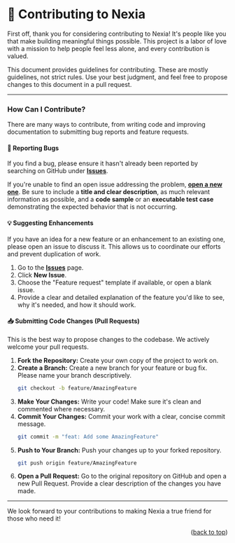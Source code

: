 # 🤝 Contributing to Nexia

First off, thank you for considering contributing to Nexia! It's people like you that make building meaningful things possible. This project is a labor of love with a mission to help people feel less alone, and every contribution is valued.

This document provides guidelines for contributing. These are mostly guidelines, not strict rules. Use your best judgment, and feel free to propose changes to this document in a pull request.

---

### How Can I Contribute?

There are many ways to contribute, from writing code and improving documentation to submitting bug reports and feature requests.

#### **🐛 Reporting Bugs**

If you find a bug, please ensure it hasn't already been reported by searching on GitHub under [**Issues**](https://github.com/nidhi-ai01/NEXA/issues).

If you're unable to find an open issue addressing the problem, [**open a new one**](https://github.com/nidhi-ai01/NEXA/issues/new). Be sure to include a **title and clear description**, as much relevant information as possible, and a **code sample** or an **executable test case** demonstrating the expected behavior that is not occurring.

#### **💡 Suggesting Enhancements**

If you have an idea for a new feature or an enhancement to an existing one, please open an issue to discuss it. This allows us to coordinate our efforts and prevent duplication of work.

1.  Go to the [**Issues**](https://github.com/nidhi-ai01/NEXA/issues) page.
2.  Click **New Issue**.
3.  Choose the "Feature request" template if available, or open a blank issue.
4.  Provide a clear and detailed explanation of the feature you'd like to see, why it's needed, and how it should work.

#### **📥 Submitting Code Changes (Pull Requests)**

This is the best way to propose changes to the codebase. We actively welcome your pull requests.

1.  **Fork the Repository:** Create your own copy of the project to work on.
2.  **Create a Branch:** Create a new branch for your feature or bug fix. Please name your branch descriptively.
    ```bash
    git checkout -b feature/AmazingFeature
    ```
3.  **Make Your Changes:** Write your code! Make sure it's clean and commented where necessary.
4.  **Commit Your Changes:** Commit your work with a clear, concise commit message.
    ```bash
    git commit -m "feat: Add some AmazingFeature"
    ```
5.  **Push to Your Branch:** Push your changes up to your forked repository.
    ```bash
    git push origin feature/AmazingFeature
    ```
6.  **Open a Pull Request:** Go to the original repository on GitHub and open a new Pull Request. Provide a clear description of the changes you have made.

---

We look forward to your contributions to making Nexia a true friend for those who need it!

<p align="right">(<a href="#-contributing-to-nexia">back to top</a>)</p>
